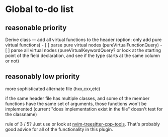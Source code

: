 # Global to-do list

## reasonable priority

Derive class -- add all virtual functions to the header (option: only add pure virtual functions)
    - [ ] parse pure virtual nodes (pureVirtualFunctionQuery)
    - [ ] parse all virtual nodes (pureVirtualKeywordQuery? or look at the starting point of the field declaration, and see if the type starts at the same column or not)

## reasonably low priority

more sophisticated alternate file (hxx,cxx,etc)

if the same header file has multiple classes, and some of the member functions have the same set of arguments, those functions won't be implemented (current "does implementation exist in the file" doesn't test for the classname)

rule of 3 / 5? Just use or look at [nvim-treesitter-cpp-tools](https://github.com/Badhi/nvim-treesitter-cpp-tools). That's probably good advice for all of the functionality in this plugin.

